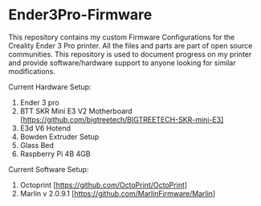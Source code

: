 # Ender3Pro-Firmware
This repository contains my custom Firmware Configurations for the Creality Ender 3 Pro printer. All the files and parts are part of open source communities. This repository is used to document progress on my printer and provide software/hardware support to anyone looking for similar modifications. 

Current Hardware Setup:
1. Ender 3 pro
2. BTT SKR Mini E3 V2 Motherboard [https://github.com/bigtreetech/BIGTREETECH-SKR-mini-E3]
3. E3d V6 Hotend
4. Bowden Extruder Setup
5. Glass Bed
6. Raspberry Pi 4B 4GB

Current Software Setup:
1. Octoprint [https://github.com/OctoPrint/OctoPrint]
2. Marlin v 2.0.9.1 [https://github.com/MarlinFirmware/Marlin]
